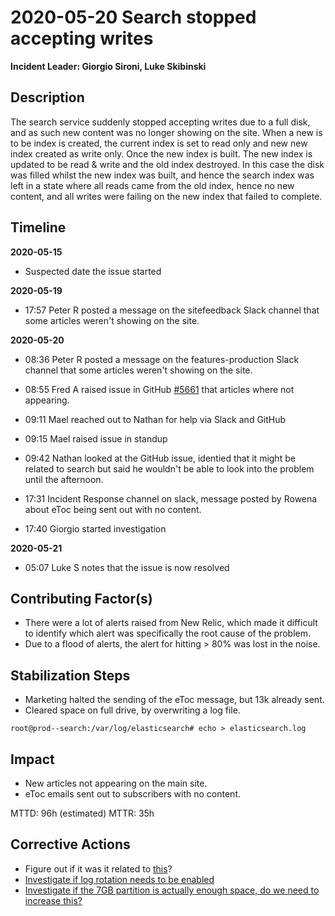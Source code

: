 # 2020-05-20 Search stopped accepting writes

**Incident Leader: Giorgio Sironi, Luke Skibinski**

## Description

The search service suddenly stopped accepting writes due to a full disk, and as such new content was no longer showing on the site. When a new is to be index is created, the current index is set to read only and new new index created as
write only. Once the new index is built. The new index is updated to be read & write and the old index destroyed. In this case the disk was filled whilst the new index was built, and hence the search index was left in a state where all
reads came from the old index, hence no new content, and all writes were failing on the new index that failed to complete.

## Timeline

**2020-05-15**

- Suspected date the issue started

**2020-05-19**

- 17:57 Peter R posted a message on the sitefeedback Slack channel that some articles weren't showing on the site.

**2020-05-20**

- 08:36 Peter R posted a message on the features-production Slack channel that some articles weren't showing on the site.

- 08:55 Fred A raised issue in GitHub [#5661](https://github.com/elifesciences/issues/issues/5661) that articles where not appearing.

- 09:11 Mael reached out to Nathan for help via Slack and GitHub

- 09:15 Mael raised issue in standup

- 09:42 Nathan looked at the GitHub issue, identied that it might be related to search but said he wouldn't be able to look into the problem until the afternoon.

- 17:31 Incident Response channel on slack, message posted by Rowena about eToc being sent out with no content.

- 17:40 Giorgio started investigation

**2020-05-21**

- 05:07 Luke S notes that the issue is now resolved

## Contributing Factor(s)

- There were a lot of alerts raised from New Relic, which made it difficult to identify which alert was specifically the root cause of the problem.
- Due to a flood of alerts, the alert for hitting > 80% was lost in the noise.

## Stabilization Steps

- Marketing halted the sending of the eToc message, but 13k already sent.
- Cleared space on full drive, by overwriting a log file.

```
root@prod--search:/var/log/elasticsearch# echo > elasticsearch.log
```

## Impact

- New articles not appearing on the main site.
- eToc emails sent out to subscribers with no content.

MTTD: 96h (estimated)
MTTR: 35h

## Corrective Actions

- Figure out if it was it related to [this](https://github.com/elifesciences/tech-team/pull/23/files)?
- [Investigate if log rotation needs to be enabled](https://github.com/elifesciences/issues/issues/5748)
- [Investigate if the 7GB partition is actually enough space, do we need to increase this?](https://github.com/elifesciences/issues/issues/5749)
